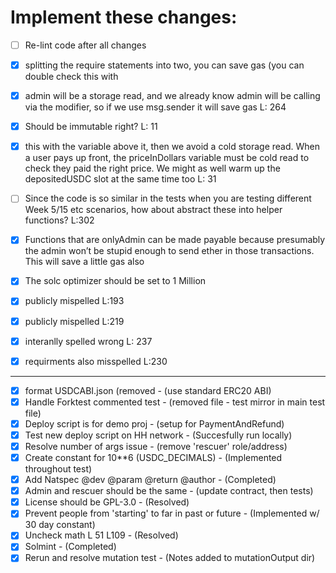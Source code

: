 # Implement these changes:

- [ ] Re-lint code after all changes
- [x] splitting the require statements into two, you can save gas (you can double check this with

- [x] admin will be a storage read, and we already know admin will be calling via the modifier, so if we use msg.sender it will save gas L: 264
- [x] Should be immutable right? L: 11
- [x] this with the variable above it, then we avoid a cold storage read. When a user pays up front, the priceInDollars variable must be cold read to check they paid the right price. We might as well warm up the depositedUSDC slot at the same time too L: 31

- [ ] Since the code is so similar in the tests when you are testing different Week 5/15 etc scenarios, how about abstract these into helper functions? L:302

- [x] Functions that are onlyAdmin can be made payable because presumably the admin won’t be stupid enough to send ether in those transactions. This will save a little gas also

- [x] The solc optimizer should be set to 1 Million
- [x] publicly mispelled L:193
- [x] publicly mispelled L:219
- [x] interanlly spelled wrong L: 237
- [x] requirments also misspelled L:230

***

- [x] format USDCABI.json (removed                              - (use standard ERC20 ABI)
- [x] Handle Forktest commented test                            - (removed file - test mirror in main test file)
- [x] Deploy script is for demo proj                            - (setup for PaymentAndRefund)
- [x] Test new deploy script on HH network                      - (Succesfully run locally)
- [x] Resolve number of args issue                              - (remove 'rescuer' role/address)
- [x] Create constant for 10**6 (USDC_DECIMALS)                 - (Implemented throughout test)
- [x] Add Natspec @dev @param @return @author                   - (Completed)
- [x] Admin and rescuer should be the same                      - (update contract, then tests)
- [x] License should be GPL-3.0                                 - (Resolved)
- [x] Prevent people from 'starting' to far in past or future   - (Implemented w/ 30 day constant)
- [x] Uncheck math L 51 L109                                    - (Resolved)
- [x] Solmint                                                   - (Completed)
- [x] Rerun and resolve mutation test                           - (Notes added to mutationOutput dir)

